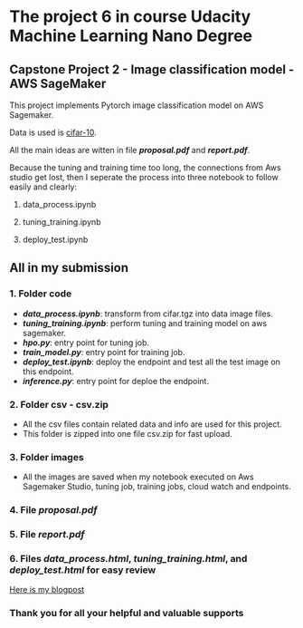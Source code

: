 # The project 6 in course Udacity Machine Learning Nano Degree

## Capstone Project 2 - Image classification model - AWS SageMaker

This project implements Pytorch image classification model on AWS Sagemaker.

Data is used is [cifar-10](https://www.cs.toronto.edu/~kriz/cifar-10-python.tar.gz).

All the main ideas are witten in file ***proposal.pdf*** and ***report.pdf***.

Because the tuning and training time too long, the connections from Aws studio get lost, then I seperate the process into three notebook to follow easily and clearly:

1. data_process.ipynb

2. tuning_training.ipynb

3. deploy_test.ipynb

## All in my submission

### 1. Folder code

- ***data_process.ipynb***: transform from cifar.tgz into data image files.
- ***tuning_training.ipynb***: perform tuning and training model on aws sagemaker.
- ***hpo.py***: entry point for tuning job.
- ***train_model.py***: entry point for training job.
- ***deploy_test.ipynb***: deploy the endpoint and test all the test image on this endpoint.
- ***inference.py***: entry point for deploe the endpoint.

### 2. Folder csv - csv.zip

- All the csv files contain related data and info are used for this project.
- This folder is zipped into one file csv.zip for fast upload.

### 3. Folder images

- All the images are saved when my notebook executed on Aws Sagemaker Studio, tuning job, training jobs, cloud watch and endpoints.

### 4. File ***proposal.pdf***

### 5. File ***report.pdf***

### 6. Files ***data_process.html***, ***tuning_training.html***, and ***deploy_test.html*** for easy review

[Here is my blogpost](https://ngandn18.github.io/project/proj_6.html)

### Thank you for all your helpful and valuable supports
